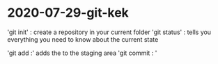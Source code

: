 # 2020-07-29-git-kek
'git init' : create a repository in your current folder
'git status' : tells you everything you need to know about the current state

'git add <path> :'  adds the <path> to the staging area
'git commit : '